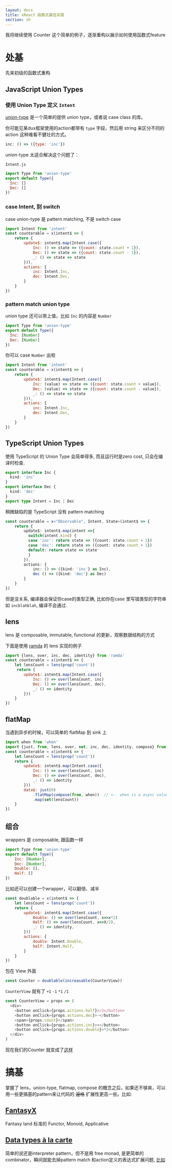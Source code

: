 ```yaml
---
layout: docs
title: xReact 函数式最佳实践
section: zh
---
```


我将继续使用 Counter 这个简单的例子，逐渐重构以展示如何使用函数式feature

处基
====

先来初级的函数式重构

JavaScript Union Types
---------------

### 使用 Union Type 定义 `Intent`

[union-type](https://github.com/paldepind/union-type) 是一个简单的提供 union type，或者说 case class 的库。

你可能见某dux框架使用的action都带有 `type` 字段，然后用 string 来区分不同的 action 这种难看不健壮的方式。

``` javascript
inc: () => ({type: 'inc'})
```

union-type 太适合解决这个问题了：

`Intent.js`

``` javascript
import Type from 'union-type'
export default Type({
  Inc: []
  Dec: []
})
```

### case Intent, 别 switch

case union-type 是 pattern matching, 不是 switch case

``` javascript
import Intent from 'intent'
const counterable = x(intent$ => {
    return {
        update$: intent$.map(Intent.case({
            Inc: () => state => ({count: state.count + 1}),
            Dec: () => state => ({count: state.count - 1}),
            _: () => state => state
        })),
        actions: {
            inc: Intent.Inc,
            dec: Intent.Dec,
        }
    }
})
```

### pattern match union type

union type 还可以带上值，比如 `Inc` 的内容是 `Number`

``` javascript
import Type from 'union-type'
export default Type({
  Inc: [Number]
  Dec: [Number]
})
```

你可以 case `Number` 出啦

``` javascript
import Intent from 'intent'
const counterable = x(intent$ => {
    return {
        update$: intent$.map(Intent.case({
            Inc: (value) => state => ({count: state.count + value}),
            Dec: (value) => state => ({count: state.count - value}),
            _: () => state => state
        })),
        actions: {
            inc: Intent.Inc,
            dec: Intent.Dec,
        }
    }
})
```

TypeScript Union Types
----------------------
使用 TypeScript 的 Union Type 会简单得多, 而且运行时是zero cost, 只会在编译时检查.

```ts
export interface Inc {
  kind: 'inc'
}
export interface Dec {
  kind: 'dec'
}
export type Intent = Inc | Dec
```

稍微缺陷的是 TypeScript 没有 pattern matching

```ts
const counterable = x<"Observable", Intent, State>(intent$ => {
    return {
        update$: intent$.map(intent =>{
          switch(intent.kind) {
          case 'inc': return state => ({count: state.count + 1})
          case 'dec': return state => ({count: state.count + 1})
          default: return state => state'
          }
        }),
        actions: {
            inc: () => ({kind: 'inc'} as Inc),
            dec () => ({kind: 'dec'} as Dec)
        }
    }
})
```

但是没关系, 编译器会保证你case的类型正确, 比如你在case 里写错类型的字符串如 `incblahblah`, 编译不会通过.

lens
----

lens 是 composable, immutable, functional 的更新，观察数据结构的方式

下面是使用 [ramda](http://ramdajs.com/) 的 lens 实现的例子

``` javascript
import {lens, over, inc, dec, identity} from 'ramda'
const counterable = x(intent$ => {
    let lensCount = lens(prop('count'))
     return {
        update$: intent$.map(Intent.case({
            Inc: () => over(lensCount, inc)
            Dec: () => over(lensCount, dec),
            _: () => identity
        }))
    }
})
```

flatMap
-------

当遇到异步的时候，可以简单的 flatMap 到 sink 上

``` javascript
import when from 'when'
import {just, from, lens, over, set, inc, dec, identity, compose} from 'ramda'
const counterable = x(intent$ => {
    let lensCount = lens(prop('count'))
    return {
        update$: intent$.map(Intent.case({
            Inc: () => over(lensCount, inc)
            Dec: () => over(lensCount, dec),
            _: () => identity
        }))
        data$: just(0)
            .flatMap(compose(from, when))  // <-- when is a async value
            .map(set(lensCount))
    }
})
```

组合
----

wrappers 是 composable, 跟函数一样

``` javascript
import Type from 'union-type'
export default Type({
    Inc: [Number],
    Dec: [Number],
    Double: [],
    Half: []
})
```

比如还可以创建一个wrapper，可以翻倍、减半

``` javascript
const doublable = x(intent$ => {
    let lensCount = lens(prop('count'))
    return {
        update$: intent$.map(Intent.case({
            Double: () => over(lensCount, x=>x*2)
            Half: () => over(lensCount, x=>X/2),
            _: () => identity,
        }))
        actions: {
            double: Intent.Double,
            half: Intent.Half,
        }
    }
})
```

包在 View 外面

``` javascript
const Counter = doublable(increasable(CounterView))
```

`CounterView` 就有了 `+1` `-1` `*1` `/1`

``` javascript
const CounterView = props => (
  <div>
    <button onClick={props.actions.half}>/2</button>
    <button onClick={props.actions.dec}>-</button>
    <span>{props.count}</span>
    <button onClick={props.actions.inc}>+</button>
    <button onClick={props.actions.double}>*2</button>
  </div>
)
```

现在我们的Counter 就变成了[这样](https://github.com/reactive-react/react-most/blob/master/examples/frp-counter/src/app.jsx)


搞基
====

掌握了 lens，union-type, flatmap, compose 的概念之后，如果还不够爽，可以用一些更搞基的pattern来让代码的 ~~逼格~~ 扩展性更高一些。比如:

[FantasyX](https://xreact.oyanglul.us/%E8%8C%83%E7%89%B9%E8%A5%BF.html)
-------------------------------------------------------------
Fantasy land 标准的 Functor, Monoid, Applicative

[Data types à la carte](https://github.com/jcouyang/alacarte)
-------------------------------------------------------------

简单的说还是interpreter pattern，但不是用 free monad, 是更简单的combinator，瞬间就能去掉pattern match 和action定义的表达式扩展问题, [比如](https://github.com/jcouyang/alacarte/wiki/读我)
